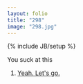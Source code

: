 ```yaml
---
layout: folio
title: "298"
image: "298.jpg"
---
```

{% include JB/setup %}

<div class="copy">
	<p>You suck at this</p>
</div>

<div class="choice">
	<ol>
		<li><a href="299.html">
			Yeah. Let's go. 
</a></li>
	</ol>
</div>
